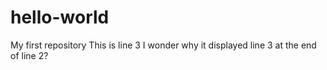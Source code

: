 # hello-world
My first repository
This is line 3
I wonder why it displayed line 3 at the end of line 2?
